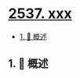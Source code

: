 # [2537. xxx](https://github.com/Tdahuyou/TNotes.leetcode/tree/main/notes/2537.%20xxx)

<!-- region:toc -->

- [1. 📝 概述](#1--概述)

<!-- endregion:toc -->

## 1. 📝 概述
